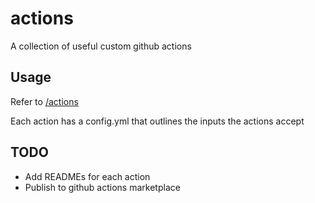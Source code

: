 # actions
A collection of useful custom github actions

## Usage
Refer to [/actions](/actions)

Each action has a config.yml that outlines the inputs the actions accept

## TODO
- Add READMEs for each action
- Publish to github actions marketplace
